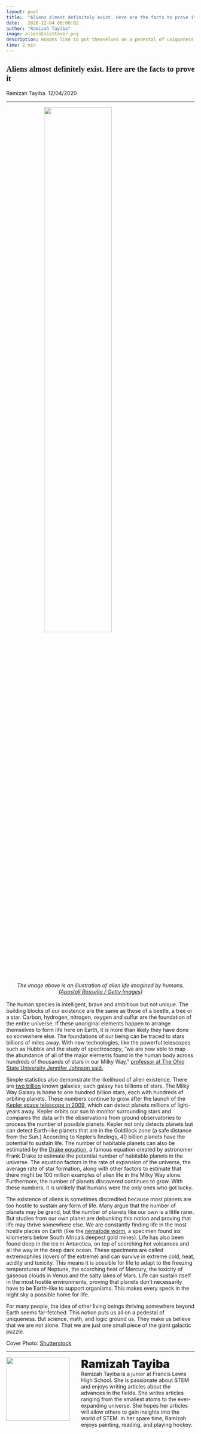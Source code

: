 ```yaml
---
layout: post
title:  "Aliens almost definitely exist. Here are the facts to prove it"
date:   2020-12-04 00:00:02
author: "Ramizah Tayiba"
image: aliensExistCover.png
description: Humans like to put themselves on a pedestal of uniqueness by rejecting all claims that life might exist elsewhere. But math and statistics say otherwise.
time: 2 min
---
```

<h2 style="font-family: Ergonomique Bold">Aliens almost definitely exist. Here are the facts to prove it</h2>
Ramizah Tayiba. 12/04/2020
<hr>


<img src="{{ site.baseurl }}/images/blogs/2020/december/aliensExistOne.png" width="60%" style="display: block; margin: 0 auto"/>  
<center><i>The image above is an illustration of alien life imagined by humans. <a href="https://www.nbcnews.com/mach/science/discovery-alien-life-might-not-bring-response-you-d-expect-ncna849046" target="_blank">(Apostoli Rossella / Getty Images)</a>
</i></center>
<br>
The human species is intelligent, brave and ambitious but not unique. The building blocks of our existence are the same as those of a beetle, a tree or a star. Carbon, hydrogen, nitrogen, oxygen and sulfur are the foundation of the entire universe. If these unoriginal elements happen to arrange themselves to form life here on Earth, it is more than likely they have done so somewhere else. The foundations of our being can be traced to stars billions of miles away. With new technologies, like the powerful telescopes such as  Hubble and the study of spectroscopy, “we are now able to map the abundance of all of the major elements found in the human body across hundreds of thousands of stars in our Milky Way," <a href="https://www.sdss.org/press-releases/the-elements-of-life-mapped-across-the-milky-way-by-sdssapogee/" target="_blank">professor at The Ohio State University Jennifer Johnson said.</a>

Simple statistics also demonstrate the likelihood of alien existence. There are <a href="https://www.nasa.gov/feature/goddard/2016/hubble-reveals-observable-universe-contains-10-times-more-galaxies-than-previously-thought/" target="_blank">two billion</a> known galaxies; each galaxy has billions of stars. The Milky Way Galaxy is home to one hundred billion stars, each with hundreds of orbiting planets. These numbers continue to grow after the launch of the <a href="https://solarsystem.nasa.gov/missions/kepler/in-depth/" target="_blank">Kepler space telescope in 2009</a>, which can detect planets millions of light-years away. Kepler orbits our sun to monitor surrounding stars and compares the data with the observations from ground observatories to process the number of possible planets. Kepler not only detects planets but can detect Earth-like planets that are in the Goldilock zone (a safe distance from the Sun.) According to Kepler’s findings, 40 billion planets have the potential to sustain life.  The number of habitable planets can also be estimated by the <a href="https://www.space.com/25219-drake-equation.html" target="_blank">Drake equation</a>, a famous equation created by astronomer Frank Drake to estimate the potential number of habitable planets in the universe.  The equation factors in the rate of expansion of the universe, the average rate of star formation,  along with other factors to estimate that there might be 100 million examples of alien life in the Milky Way alone. Furthermore, the number of planets discovered continues to grow. With these numbers, it is unlikely that humans were the only ones who got lucky.

The existence of aliens is sometimes discredited because most planets are too hostile to sustain any form of life. Many argue that the number of planets may be grand, but the number of planets like our own is a little rarer. But studies from our own planet are debunking this notion and proving that life may thrive somewhere else. We are constantly finding life in the most hostile places on Earth (like the <a href="https://www.newscientist.com/article/dn10336-gold-mine-holds-life-untouched-by-the-sun/" target="_blank">nematode worm</a>, a specimen found six kilometers below South Africa’s deepest gold mines). Life has also been found deep in the ice in Antarctica, on top of scorching hot volcanoes and all the way in the deep dark ocean. These specimens are called extremophiles (lovers of the extreme) and can survive in extreme cold, heat, acidity and toxicity.  This means it is possible for life to adapt to the freezing temperatures of Neptune, the scorching heat of Mercury, the toxicity of gaseous clouds in Venus and the salty lakes of Mars. Life can sustain itself in the most hostile environments, proving that planets don’t necessarily have to be Earth-like to support organisms. This makes every speck in the night sky a possible home for life.

For many people, the idea of other living beings thriving somewhere beyond Earth seems far-fetched. This notion puts us all on a pedestal of uniqueness. But science, math, and logic ground us. They make us believe that we are not alone. That we are just one small piece of the giant galactic puzzle.

Cover Photo: <a href="https://theconversation.com/alien-life-is-out-there-but-our-theories-are-probably-steering-us-away-from-it-124042" target="_blank">Shutterstock</a>





<hr>
<img src="{{ site.baseurl }}/images/writingTeam/noProfile.jpg" width="170" style="float: left; margin-right: 30px; margin-bottom: 20px;"/>
<div style="margin-bottom: 5%;">
<span style="font-size: 30px; font-weight: 900;">Ramizah Tayiba</span>
<br>Ramizah Tayiba is a junior at Francis Lewis High School. She is passionate about STEM and enjoys writing articles about the advances in the fields. She writes articles ranging from the smallest atoms to the ever-expanding universe. She hopes her articles will allow others to gain insights into the world of STEM. In her spare time, Ramizah enjoys painting, reading, and playing hockey.
</div>
